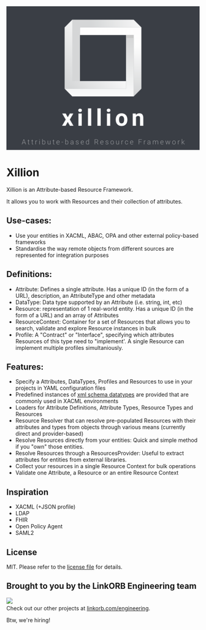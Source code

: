 <img src="assets/xillion.png" />

Xillion
=======

Xillion is an Attribute-based Resource Framework.

It allows you to work with Resources and their collection of attributes.

## Use-cases:

* Use your entities in XACML, ABAC, OPA and other external policy-based frameworks
* Standardise the way remote objects from different sources are represented for integration purposes

## Definitions:

* Attribute: Defines a single attribute. Has a unique ID (in the form of a URL), description, an AttributeType and other metadata
* DataType: Data type supported by an Attribute (i.e. string, int, etc)
* Resource: representation of 1 real-world entity. Has a unique ID (in the form of a URL) and an array of Attributes
* ResourceContext: Container for a set of Resources that allows you to search, validate and explore Resource instances in bulk
* Profile: A "Contract" or "Interface", specifying which attributes Resources of this type need to "implement'. A single Resource can implement multiple profiles simultaniously.

## Features:

* Specify a Attributes, DataTypes, Profiles and Resources to use in your projects in YAML configuration files
* Predefined instances of [xml schema datatypes](https://www.w3.org/TR/xmlschema-2/) are provided that are commonly used in XACML environments
* Loaders for Attribute Definitions, Attribute Types, Resource Types and Resources
* Resource Resolver that can resolve pre-populated Resources with their attributes and types from objects through various means (currently direct and provider-based)
* Resolve Resources directly from your entities: Quick and simple method if you "own" those entities.
* Resolve Resources through a ResourcesProvider: Useful to extract attributes for entities from external libraries.
* Collect your resources in a single Resource Context for bulk operations
* Validate one Attribute, a Resource or an entire Resource Context

## Inspiration

* XACML (+JSON profile)
* LDAP
* FHIR
* Open Policy Agent
* SAML2

## License

MIT. Please refer to the [license file](LICENSE) for details.

## Brought to you by the LinkORB Engineering team

<img src="http://www.linkorb.com/d/meta/tier1/images/linkorbengineering-logo.png" width="200px" /><br />
Check out our other projects at [linkorb.com/engineering](http://www.linkorb.com/engineering).

Btw, we're hiring!
